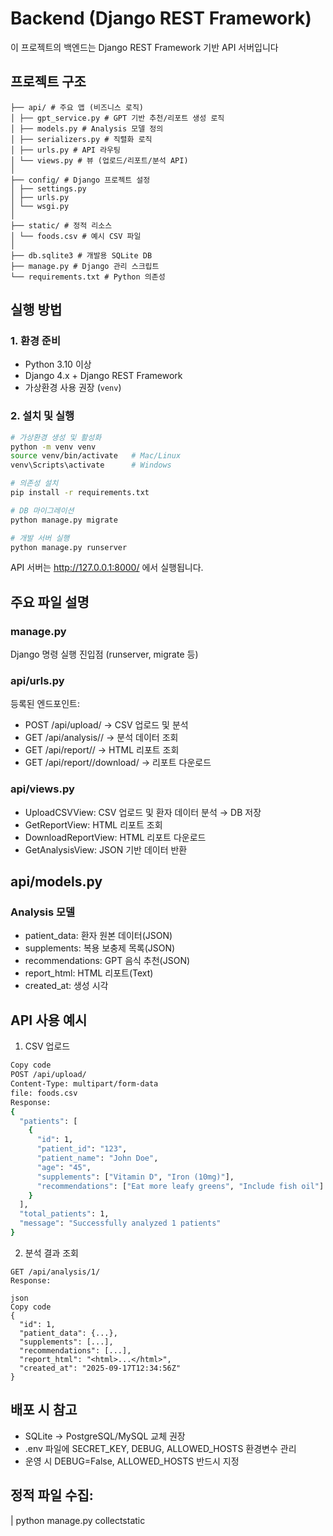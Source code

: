 # Backend (Django REST Framework)

이 프로젝트의 백엔드는 Django REST Framework 기반 API 서버입니다 


## 프로젝트 구조
```backend/
├── api/ # 주요 앱 (비즈니스 로직)
│ ├── gpt_service.py # GPT 기반 추천/리포트 생성 로직
│ ├── models.py # Analysis 모델 정의
│ ├── serializers.py # 직렬화 로직
│ ├── urls.py # API 라우팅
│ └── views.py # 뷰 (업로드/리포트/분석 API)
│
├── config/ # Django 프로젝트 설정
│ ├── settings.py
│ ├── urls.py
│ └── wsgi.py
│
├── static/ # 정적 리소스
│ └── foods.csv # 예시 CSV 파일
│
├── db.sqlite3 # 개발용 SQLite DB
├── manage.py # Django 관리 스크립트
└── requirements.txt # Python 의존성
```


## 실행 방법

### 1. 환경 준비
- Python 3.10 이상  
- Django 4.x + Django REST Framework  
- 가상환경 사용 권장 (`venv`)  

### 2. 설치 및 실행
```bash
# 가상환경 생성 및 활성화
python -m venv venv
source venv/bin/activate   # Mac/Linux
venv\Scripts\activate      # Windows

# 의존성 설치
pip install -r requirements.txt

# DB 마이그레이션
python manage.py migrate

# 개발 서버 실행
python manage.py runserver
```

API 서버는 http://127.0.0.1:8000/ 에서 실행됩니다.

## 주요 파일 설명
### manage.py
Django 명령 실행 진입점 (runserver, migrate 등)

### api/urls.py
등록된 엔드포인트:

- POST /api/upload/ → CSV 업로드 및 분석
- GET /api/analysis/<id>/ → 분석 데이터 조회
- GET /api/report/<id>/ → HTML 리포트 조회
- GET /api/report/<id>/download/ → 리포트 다운로드

### api/views.py
- UploadCSVView: CSV 업로드 및 환자 데이터 분석 → DB 저장
- GetReportView: HTML 리포트 조회
- DownloadReportView: HTML 리포트 다운로드
- GetAnalysisView: JSON 기반 데이터 반환

## api/models.py
### Analysis 모델

- patient_data: 환자 원본 데이터(JSON)
- supplements: 복용 보충제 목록(JSON)
- recommendations: GPT 음식 추천(JSON)
- report_html: HTML 리포트(Text)
- created_at: 생성 시각

## API 사용 예시
1) CSV 업로드
```bash
Copy code
POST /api/upload/
Content-Type: multipart/form-data
file: foods.csv
Response:
{
  "patients": [
    {
      "id": 1,
      "patient_id": "123",
      "patient_name": "John Doe",
      "age": "45",
      "supplements": ["Vitamin D", "Iron (10mg)"],
      "recommendations": ["Eat more leafy greens", "Include fish oil"]
    }
  ],
  "total_patients": 1,
  "message": "Successfully analyzed 1 patients"
}
```
2) 분석 결과 조회
```
GET /api/analysis/1/
Response:

json
Copy code
{
  "id": 1,
  "patient_data": {...},
  "supplements": [...],
  "recommendations": [...],
  "report_html": "<html>...</html>",
  "created_at": "2025-09-17T12:34:56Z"
}
```

## 배포 시 참고
- SQLite → PostgreSQL/MySQL 교체 권장
- .env 파일에 SECRET_KEY, DEBUG, ALLOWED_HOSTS 환경변수 관리
- 운영 시 DEBUG=False, ALLOWED_HOSTS 반드시 지정

## 정적 파일 수집:

| python manage.py collectstatic

